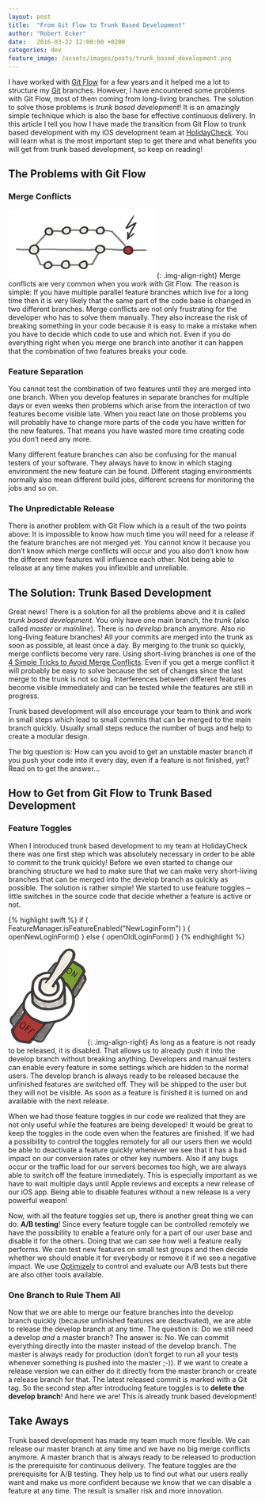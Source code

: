 ```yaml
---
layout: post
title:  "From Git Flow to Trunk Based Development"
author: "Robert Ecker"
date:   2016-03-22 12:00:00 +0200
categories: dev
feature_image: /assets/images/posts/trunk_based_development.png
---
```


I have worked with [Git Flow](http://nvie.com/posts/a-successful-git-branching-model/) for a few years and it helped me a lot to structure my [Git](https://git-scm.com/) branches. However, I have encountered some problems with Git Flow, most of them coming from long-living branches. The solution to solve those problems is *trunk based development*! It is an amazingly simple technique which is also the base for effective continuous delivery. In this article I tell you how I have made the transition from Git Flow to trunk based development with my iOS development team at [HolidayCheck](https://www.holidaycheck.de/). You will learn what is the most important step to get there and what benefits you will get from trunk based development, so keep on reading!

## The Problems with Git Flow
### Merge Conflicts
![merge conflicts](/assets/images/posts/merge-conflicts-small.png){: .img-align-right}
Merge conflicts are very common when you work with Git Flow. The reason is simple: If you have multiple parallel feature branches which live for a long time then it is very likely that the same part of the code base is changed in two different branches. Merge conflicts are not only frustrating for the developer who has to solve them manually. They also increase the risk of breaking something in your code because it is easy to make a mistake when you have to decide which code to use and which not. Even if you do everything right when you merge one branch into another it can happen that the combination of two features breaks your code.

### Feature Separation
You cannot test the combination of two features until they are merged into one branch. When you develop features in separate branches for multiple days or even weeks then problems which arise from the interaction of two features become visible late. When you react late on those problems you will probably have to change more parts of the code you have written for the new features. That means you have wasted more time creating code you don’t need any more.

Many different feature branches can also be confusing for the manual testers of your software. They always have to know in which staging environment the new feature can be found. Different staging environments normally also mean different build jobs, different screens for monitoring the jobs and so on.

### The Unpredictable Release
There is another problem with Git Flow which is a result of the two points above: It is impossible to know how much time you will need for a release if the feature branches are not merged yet. You cannot know it because you don’t know which merge conflicts will occur and you also don’t know how the different new features will influence each other. Not being able to release at any time makes you inflexible and unreliable.

## The Solution: Trunk Based Development
Great news! There is a solution for all the problems above and it is called *trunk based development*. You only have one main branch, the *trunk* (also called *master* or *mainline*). There is no *develop* branch anymore. Also no long-living feature branches! All your commits are merged into the trunk as soon as possible, at least once a day. By merging to the trunk so quickly, merge conflicts become very rare. Using short-living branches is one of the [4 Simple Tricks to Avoid Merge Conflicts](https://team-coder.com/avoid-merge-conflicts/). Even if you get a merge conflict it will probably be easy to solve because the set of changes since the last merge to the trunk is not so big. Interferences between different features become visible immediately and can be tested while the features are still in progress.

Trunk based development will also encourage your team to think and work in small steps which lead to small commits that can be merged to the main branch quickly. Usually small steps reduce the number of bugs and help to create a modular design.

The big question is: How can you avoid to get an unstable master branch if you push your code into it every day, even if a feature is not finished, yet? Read on to get the answer…

## How to Get from Git Flow to Trunk Based Development
### Feature Toggles
When I introduced trunk based development to my team at HolidayCheck there was one first step which was absolutely necessary in order to be able to commit to the trunk quickly! Before we even started to change our branching structure we had to make sure that we can make very short-living branches that can be merged into the develop branch as quickly as possible. The solution is rather simple! We started to use feature toggles – little switches in the source code that decide whether a feature is active or not.

{% highlight swift %}
if ( FeatureManager.isFeatureEnabled("NewLoginForm") )
{
    openNewLoginForm()
}
else
{
    openOldLoginForm()
}
{% endhighlight %}

![feature toggle](/assets/images/posts/feature_toggle.png){: .img-align-right}
As long as a feature is not ready to be released, it is disabled. That allows us to already push it into the develop branch without breaking anything. Developers and manual testers can enable every feature in some settings which are hidden to the normal users. The develop branch is always ready to be released because the unfinished features are switched off. They will be shipped to the user but they will not be visible. As soon as a feature is finished it is turned on and available with the next release.

When we had those feature toggles in our code we realized that they are not only useful while the features are being developed! It would be great to keep the toggles in the code even when the features are finished. If we had a possibility to control the toggles remotely for all our users then we would be able to deactivate a feature quickly whenever we see that it has a bad impact on our conversion rates or other key numbers. Also if any bugs occur or the traffic load for our servers becomes too high, we are always able to switch off the feature immediately. This is especially important as we have to wait multiple days until Apple reviews and excepts a new release of our iOS app. Being able to disable features without a new release is a very powerful weapon!

Now, with all the feature toggles set up, there is another great thing we can do: **A/B testing**! Since every feature toggle can be controlled remotely we have the possibility to enable a feature only for a part of our user base and disable it for the others. Doing that we can see how well a feature really performs. We can test new features on small test groups and then decide whether we should enable it for everybody or remove it if we see a negative impact. We use [Optimizely](https://www.optimizely.com/) to control and evaluate our A/B tests but there are also other tools available.

### One Branch to Rule Them All
Now that we are able to merge our feature branches into the develop branch quickly (because unfinished features are deactivated), we are able to release the develop branch at any time. The question is: Do we still need a develop *and* a master branch? The answer is: No. We can commit everything directly into the master instead of the develop branch. The master is always ready for production (don’t forget to run all your tests whenever something is pushed into the master ;-)). If we want to create a release version we can either do it directly from the master branch or create a release branch for that. The latest released commit is marked with a Git tag. So the second step after introducing feature toggles is to **delete the develop branch**! And here we are! This is already trunk based development!

## Take Aways
Trunk based development has made my team much more flexible. We can release our master branch at any time and we have no big merge conflicts anymore. A master branch that is always ready to be released to production is the prerequisite for continuous delivery. The feature toggles are the prerequisite for A/B testing. They help us to find out what our users really want and make us more confident because we know that we can disable a feature at any time. The result is smaller risk and more innovation.